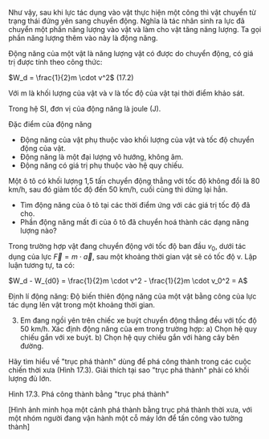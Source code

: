 Như vậy, sau khi lực tác dụng vào vật thực hiện một công thì vật chuyển từ trạng thái đứng yên sang chuyển động. Nghĩa là tác nhân sinh ra lực đã chuyển một phần năng lượng vào vật và làm cho vật tăng năng lượng. Ta gọi phần năng lượng thêm vào này là động năng.

Động năng của một vật là năng lượng vật có được do chuyển động, có giá trị được tính theo công thức:

$W_d = \frac{1}{2}m \cdot v^2$ (17.2)

Với m là khối lượng của vật và v là tốc độ của vật tại thời điểm khảo sát.

Trong hệ SI, đơn vị của động năng là joule (J).

Đặc điểm của động năng

- Động năng của vật phụ thuộc vào khối lượng của vật và tốc độ chuyển động của vật.
- Động năng là một đại lượng vô hướng, không âm.
- Động năng có giá trị phụ thuộc vào hệ quy chiếu.

Một ô tô có khối lượng 1,5 tấn chuyển động thẳng với tốc độ không đổi là 80 km/h, sau đó giảm tốc độ đến 50 km/h, cuối cùng thì dừng lại hẳn.
- Tìm động năng của ô tô tại các thời điểm ứng với các giá trị tốc độ đã cho.
- Phần động năng mất đi của ô tô đã chuyển hoá thành các dạng năng lượng nào?

Trong trường hợp vật đang chuyển động với tốc độ ban đầu $v_0$, dưới tác dụng của lực $\vec{F} = m\cdot\vec{a}$, sau một khoảng thời gian vật sẽ có tốc độ v. Lập luận tương tự, ta có:

$W_d - W_{d0} = \frac{1}{2}m \cdot v^2 - \frac{1}{2}m \cdot v_0^2 = A$

Định lí động năng: Độ biến thiên động năng của một vật bằng công của lực tác dụng lên vật trong một khoảng thời gian.

3. Em đang ngồi yên trên chiếc xe buýt chuyển động thẳng đều với tốc độ 50 km/h. Xác định động năng của em trong trường hợp:
a) Chọn hệ quy chiếu gắn với xe buýt.
b) Chọn hệ quy chiếu gắn với hàng cây bên đường.

Hãy tìm hiểu về "trục phá thành" dùng để phá công thành trong các cuộc chiến thời xưa (Hình 17.3). Giải thích tại sao "trục phá thành" phải có khối lượng đủ lớn.

Hình 17.3. Phá công thành bằng "trục phá thành"

[Hình ảnh minh họa một cảnh phá thành bằng trục phá thành thời xưa, với một nhóm người đang vận hành một cỗ máy lớn để tấn công vào tường thành]
